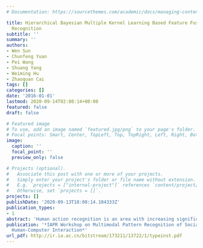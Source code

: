 ```yaml
---
# Documentation: https://sourcethemes.com/academic/docs/managing-content/

title: Hierarchical Bayesian Multiple Kernel Learning Based Feature Fusion for Action
  Recognition
subtitle: ''
summary: ''
authors:
- Wen Sun
- Chunfeng Yuan
- Pei Wang
- Shuang Yang
- Weiming Hu
- Zhaoquan Cai
tags: []
categories: []
date: '2016-01-01'
lastmod: 2020-09-14T02:08:14+08:00
featured: false
draft: false

# Featured image
# To use, add an image named `featured.jpg/png` to your page's folder.
# Focal points: Smart, Center, TopLeft, Top, TopRight, Left, Right, BottomLeft, Bottom, BottomRight.
image:
  caption: ''
  focal_point: ''
  preview_only: false

# Projects (optional).
#   Associate this post with one or more of your projects.
#   Simply enter your project's folder or file name without extension.
#   E.g. `projects = ["internal-project"]` references `content/project/deep-learning/index.md`.
#   Otherwise, set `projects = []`.
projects: []
publishDate: '2020-09-13T18:08:14.104333Z'
publication_types:
- 1
abstract: 'Human action recognition is an area with increasing significance and has attracted much research attention over these years. Fusing multiple features is intuitively an appropriate way to better recognize actions in videos, as single type of features is not able to capture the visual characteristics sufficiently. However, most of the existing fusion methods used for action recognition fail to measure the contributions of different features and may not guarantee the performance improvement over the individual features. In this paper, we propose a new Hierarchical Bayesian Multiple Kernel Learning (HB-MKL) model to effectively fuse diverse types of features for action recognition. The model is able to adaptively evaluate the optimal weights of the base kernels constructed from different features to form a composite kernel. We evaluate the effectiveness of our method with the complementary features capturing both appearance and motion information from the videos on challenging human action datasets, and the experimental results demonstrate the potential of HB-MKL for action recognition.'
publication: '*IAPR Workshop on Multimodal Pattern Recognition of Social Signals in
  Human-Computer Interaction*'
url_pdf: http://ir.ia.ac.cn/bitstream/173211/13722/1/typeinst.pdf
---
```

